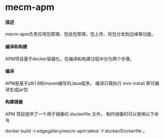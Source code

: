 # mecm-apm

#### 描述
mecm-apm负责应用包管理，包括包管理，包上传、将包分发到边缘等功能。

#### 编译和构建
APM项目基于docker容器化，在编译和构建过程中分为两个步骤。

#### 编译
APM是基于jdk1.8和maven编写的Java程序。 编译只需执行 mvn install 即可编译生成jar包

#### 构建镜像
APM 项目提供了一个用于镜像的 dockerfile 文件。 制作镜像时可以使用以下命令

docker build -t edgegallery/mecm-apm:latest -f docker/Dockerfile 。